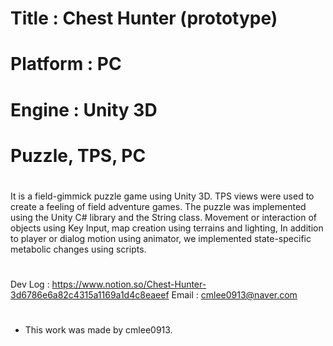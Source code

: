 # Title : Chest Hunter (prototype)
# Platform : PC
# Engine : Unity 3D
# Puzzle, TPS, PC
#
It is a field-gimmick puzzle game using Unity 3D.
TPS views were used to create a feeling of field adventure games.
The puzzle was implemented using the Unity C# library and the String class.
Movement or interaction of objects using Key Input, map creation using terrains and lighting,
In addition to player or dialog motion using animator, we implemented state-specific metabolic changes using scripts.
#

Dev Log : https://www.notion.so/Chest-Hunter-3d6786e6a82c4315a1169a1d4c8eaeef
Email : cmlee0913@naver.com

#
- This work was made by cmlee0913.
